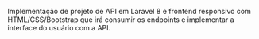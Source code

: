 Implementação de projeto de API em Laravel 8 e frontend responsivo com HTML/CSS/Bootstrap que irá consumir os endpoints e implementar a interface do usuário com a API.
